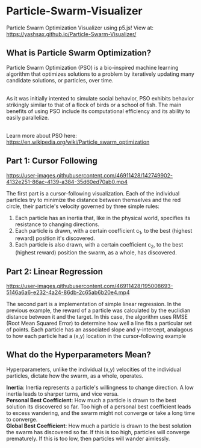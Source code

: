 # Particle-Swarm-Visualizer
Particle Swarm Optimization Visualizer using p5.js!
View at: https://yashsax.github.io/Particle-Swarm-Visualizer/

<h2>What is Particle Swarm Optimization?</h2>
Particle Swarm Optimization (PSO) is a bio-inspired machine learning algorithm that optimizes solutions to a problem by iteratively updating many candidate solutions, or particles, over time. <br></br>

As it was initially intented to simulate social behavior, PSO exhibits behavior strikingly similar to that of a flock of birds or a school of fish. The main benefits of using PSO include its computational efficiency and its ability to easily parallelize.<br></br>

Learn more about PSO here: https://en.wikipedia.org/wiki/Particle_swarm_optimization

<h2>Part 1: Cursor Following</h2>


https://user-images.githubusercontent.com/46911428/142749902-4132e251-86ac-4139-a384-35d60ed70ab0.mp4

The first part is a cursor-following visualization. Each of the individual particles try to minimize the distance between themselves and the red circle, their particle's velocity governed by three simple rules:  
  
  1) Each particle has an inertia that, like in the physical world, specifies its resistance to changing directions.
  2) Each particle is drawn, with a certain coefficient c<sub>1</sub>, to the best (highest reward) position it's discovered.
  3) Each particle is also drawn, with a certain coefficient c<sub>2</sub>, to the best (highest reward) position the swarm, as a whole, has discovered.

<h2>Part 2: Linear Regression</h2>


https://user-images.githubusercontent.com/46911428/195008693-5146a6a6-e232-4a24-86db-2c65ab6b20e4.mp4

The second part is a implementation of simple linear regression. In the previous example, the reward of a particle was calculated by the euclidian distance between it and the target. In this case, the algorithm uses RMSE (Root Mean Squared Error) to determine how well a line fits a particular set of points. Each particle has an associated slope and y-intercept, analagous to how each particle had a (x,y) location in the cursor-following example


<h2>What do the Hyperparameters Mean?</h2>

Hyperparameters, unlike the individual (x,y) velocities of the individual particles, dictate how the swarm, as a whole, operates.  
  
<strong>Inertia</strong>: Inertia represents a particle's willingness to change direction. A low inertia leads to sharper turns, and vice versa.  
<strong>Personal Best Coefficient</strong>: How much a particle is drawn to the best solution its discovered so far. Too high of a personal best coefficient leads to excess wandering, and the swarm might not converge or take a long time to converge.  
<strong>Global Best Coefficient</strong>: How much a particle is drawn to the best solution the swarm has discovered so far. If this is too high, particles will converge prematurely. If this is too low, then particles will wander aimlessly.  
